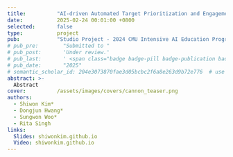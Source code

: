 ```yaml
---
title:          "AI-driven Automated Target Prioritization and Engagement"
date:           2025-02-24 00:01:00 +0800
selected:       false
type:           project
pub:            "Studio Project - 2024 CMU Intensive AI Education Program"
# pub_pre:        "Submitted to "
# pub_post:       'Under review.'
# pub_last:       ' <span class="badge badge-pill badge-publication badge-success">Spotlight</span>'
# pub_date:       "2025"
# semantic_scholar_id: 204e3073870fae3d05bcbc2f6a8e263d9b72e776  # use this to retrieve citation count
abstract: >-
  Abstract
cover:          /assets/images/covers/cannon_teaser.png
authors:
  - Shiwon Kim*
  - Dongjun Hwang*
  - Sungwon Woo*
  - Rita Singh
links:
  Slides: shiwonkim.github.io
  Video: shiwonkim.github.io
---
```

